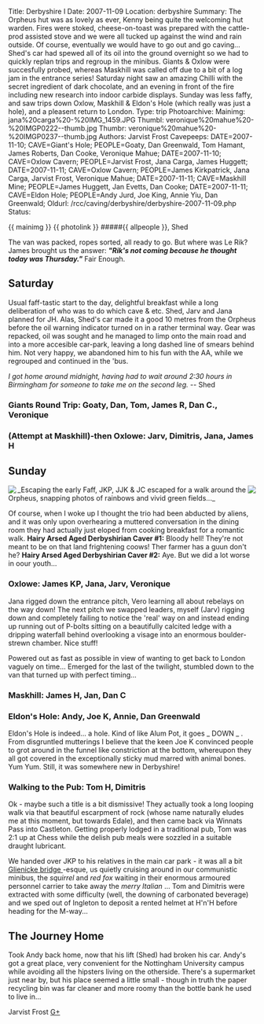 Title: Derbyshire I
Date: 2007-11-09
Location: derbyshire
Summary: The Orpheus hut was as lovely as ever, Kenny being quite the welcoming hut warden. Fires were stoked, cheese-on-toast was prepared with the cattle-prod assisted stove and we were all tucked up against the wind and rain outside. Of course, eventually we would have to go out and go caving... Shed's car had spewed all of its oil into the ground overnight so we had to quickly replan trips and regroup in the minibus. Giants & Oxlow were succesfully probed, whereas Maskhill was called off due to a bit of a log jam in the entrance series! Saturday night saw an amazing Chilli with the secret ingredient of dark chocolate, and an evening in front of the fire including new research into indoor carbide displays. Sunday was less faffy, and saw trips down Oxlow, Maskhill & Eldon's Hole (which really was just a hole), and a pleasent return to London.
Type: trip
Photoarchive:
Mainimg: jana%20carga%20-%20IMG_1459.JPG
Thumbl: veronique%20mahue%20-%20IMGP0222--thumb.jpg
Thumbr: veronique%20mahue%20-%20IMGP0237--thumb.jpg
Authors: Jarvist Frost
Cavepeeps: DATE=2007-11-10; CAVE=Giant's Hole; PEOPLE=Goaty, Dan Greenwald, Tom Hamant, James Roberts, Dan Cooke, Veronique Mahue;
           DATE=2007-11-10; CAVE=Oxlow Cavern; PEOPLE=Jarvist Frost, Jana Carga, James Huggett;
           DATE=2007-11-11; CAVE=Oxlow Cavern; PEOPLE=James Kirkpatrick, Jana Carga, Jarvist Frost, Veronique Mahue;
           DATE=2007-11-11; CAVE=Maskhill Mine; PEOPLE=James Huggett, Jan Evetts, Dan Cooke;
           DATE=2007-11-11; CAVE=Eldon Hole; PEOPLE=Andy Jurd, Joe King, Annie Yiu, Dan Greenwald;
Oldurl: /rcc/caving/derbyshire/derbyshire-2007-11-09.php
Status:

{{ mainimg }}
{{ photolink }}
#####{{ allpeople }}, Shed

The van was packed, ropes sorted, all ready to go. But where was Le Rik? James brought us the answer: **_"Rik's not coming because he thought today was Thursday."_** Fair Enough.

##  Saturday

Usual faff-tastic start to the day, delightful breakfast while a long deliberation of who was to do which cave &amp; etc. Shed, Jarv and Jana planned for JH. Alas, Shed's car made it a good 10 metres from the Orpheus before the oil warning indicator turned on in a rather terminal way. Gear was repacked, oil was sought and he managed to limp onto the main road and into a more accesible car-park, leaving a long dashed line of smears behind him. Not very happy, we abandoned him to his fun with the AA, while we regrouped and continued in the 'bus.

_I got home around midnight, having had to wait around 2:30 hours in Birmingham for someone to take me on the second leg._ \-- Shed

###  Giants Round Trip: Goaty, Dan, Tom, James R, Dan C., Veronique

###  (Attempt at Maskhill)-then Oxlowe: Jarv, Dimitris, Jana, James H

##  Sunday
<a href="/caving/photo_archive/trips/2007-11-09%20-%20derbyshire/jana%20carga%20-%20IMG_1476.html">
<img align="left" src="/caving/photo_archive/trips/2007-11-09%20-%20derbyshire/jana%20carga%20-%20IMG_1476--thumb.jpg">
</a>
<a href="/caving/photo_archive/trips/2007-11-09%20-%20derbyshire/jana%20carga%20-%20IMG_1480.html">
<img align="right" src="/caving/photo_archive/trips/2007-11-09%20-%20derbyshire/jana%20carga%20-%20IMG_1480--thumb.jpg">
</a>
 _Escaping the early Faff, JKP, JJK &amp; JC escaped for a walk around the Orpheus, snapping photos of rainbows and vivid green fields..._

Of course, when I woke up I thought the trio had been abducted by aliens, and it was only upon overhearing a muttered conversation in the dining room they had actually just eloped from cooking breakfast for a romantic walk.
**Hairy Arsed Aged Derbyshirian Caver #1:** Bloody hell! They're not meant to be on that land frightening coows! Ther farmer has a guun don't he?
**Hairy Arsed Aged Derbyshirian Caver #2:** Aye. But we did a lot worse in oour youth...

###  Oxlowe: James KP, Jana, Jarv, Veronique

Jana rigged down the entrance pitch, Vero learning all about rebelays on the way down! The next pitch we swapped leaders, myself (Jarv) rigging down and completely failing to notice the 'real' way on and instead ending up running out of P-bolts sitting on a beautifully calcited ledge with a dripping waterfall behind overlooking a visage into an enormous boulder-strewn chamber. Nice stuff!

Powered out as fast as possible in view of wanting to get back to London vaguely on time... Emerged for the last of the twilight, stumbled down to the van that turned up with perfect timing...

###  Maskhill: James H, Jan, Dan C

###  Eldon's Hole: Andy, Joe K, Annie, Dan Greenwald

Eldon's Hole is indeed... a hole. Kind of like Alum Pot, it goes _ DOWN _ . From disgruntled mutterings I believe that the keen Joe K convinced people to grot around in the funnel like constriction at the bottom, whereupon they all got covered in the exceptionally sticky mud marred with animal bones. Yum Yum. Still, it was somewhere new in Derbyshire!

###  Walking to the Pub: Tom H, Dimitris

Ok - maybe such a title is a bit dismissive! They actually took a long looping walk via that beautiful escarpment of rock (whose name naturally eludes me at this moment, but towards Edale), and then came back via Winnats Pass into Castleton. Getting properly lodged in a traditional pub, Tom was 2:1 up at Chess while the delish pub meals were sozzled in a suitable draught lubricant.

We handed over JKP to his relatives in the main car park - it was all a bit [ Glienicke bridge ](http://en.wikipedia.org/wiki/Glienicke_Bridge) -esque, us quietly cruising around in our communistic minibus, the _squirrel_ and _red fox_ waiting in their enormous armoured personnel carrier to take away the _merry Italian_ ... Tom and Dimitris were extracted with some difficulty (well, the downing of carbonated beverage) and we sped out of Ingleton to deposit a rented helmet at H'n'H before heading for the M-way...

##  The Journey Home

Took Andy back home, now that his lift (Shed) had broken his car. Andy's got a great place, very convenient for the Nottingham University campus while avoiding all the hipsters living on the otherside. There's a supermarket just near by, but his place seemed a little small - though in truth the paper recycling bin was far cleaner and more roomy than the bottle bank he used to live in...

Jarvist Frost [ G+ ](https://plus.google.com/103383171386197915463?rel=author)
